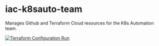 # iac-k8sauto-team
Manages Github and Terraform Cloud resources for the K8s Automation team.

[![Terraform Configuration Run](https://github.com/Diehlabs/iac-k8sauto-team/actions/workflows/terraform.yml/badge.svg)](https://github.com/Diehlabs/iac-k8sauto-team/actions/workflows/terraform.yml)
